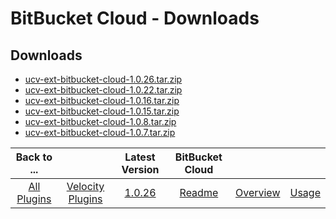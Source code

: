 
# BitBucket Cloud - Downloads


## Downloads
- [ucv-ext-bitbucket-cloud-1.0.26.tar.zip](https://raw.githubusercontent.com/UrbanCode/IBM-UCV-PLUGINS/main/files/ucv-ext-bitbucket-cloud/ucv-ext-bitbucket-cloud:1.0.26.tar.7z.001)
- [ucv-ext-bitbucket-cloud-1.0.22.tar.zip](https://raw.githubusercontent.com/UrbanCode/IBM-UCV-PLUGINS/main/files/ucv-ext-bitbucket-cloud/ucv-ext-bitbucket-cloud:1.0.22.tar.7z.001)
- [ucv-ext-bitbucket-cloud-1.0.16.tar.zip](https://raw.githubusercontent.com/UrbanCode/IBM-UCV-PLUGINS/main/files/ucv-ext-bitbucket-cloud/ucv-ext-bitbucket-cloud-1.0.16.tar.zip)
- [ucv-ext-bitbucket-cloud-1.0.15.tar.zip](https://raw.githubusercontent.com/UrbanCode/IBM-UCV-PLUGINS/main/files/ucv-ext-bitbucket-cloud/ucv-ext-bitbucket-cloud-1.0.15.tar.zip)
- [ucv-ext-bitbucket-cloud-1.0.8.tar.zip](https://raw.githubusercontent.com/UrbanCode/IBM-UCV-PLUGINS/main/files/ucv-ext-bitbucket-cloud/ucv-ext-bitbucket-cloud-1.0.8.tar.zip)
- [ucv-ext-bitbucket-cloud-1.0.7.tar.zip](https://raw.githubusercontent.com/UrbanCode/IBM-UCV-PLUGINS/main/files/ucv-ext-bitbucket-cloud/ucv-ext-bitbucket-cloud-1.0.7.tar.zip)

|Back to ...||Latest Version|BitBucket Cloud |||
| :---: | :---: | :---: | :---: | :---: | :---: |
|[All Plugins](../../index.md)|[Velocity Plugins](../README.md)|[1.0.26](https://raw.githubusercontent.com/UrbanCode/IBM-UCV-PLUGINS/main/files/ucv-ext-bitbucket-cloud/ucv-ext-bitbucket-cloud:1.0.26.tar.7z.001)|[Readme](README.md)|[Overview](overview.md)|[Usage](usage.md)|
